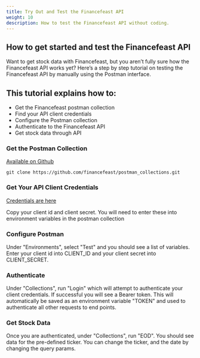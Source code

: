 ```yaml
---
title: Try Out and Test the Financefeast API
weight: 10
description: How to test the Financefeast API without coding.
---
```


## How to get started and test the Financefeast API
Want to get stock data with Financefeast, but you aren’t fully sure how the Financefeast API works yet? Here’s a step by step tutorial on testing the Financefeast API by manually using the Postman interface.

## This tutorial explains how to:
* Get the Financefeast postman collection
* Find your API client credentials
* Configure the Postman collection
* Authenticate to the Financefeast API  
* Get stock data through API

### Get the Postman Collection
[Available on Github](https://github.com/financefeast/postman_collections)

```commandline
git clone https://github.com/financefeast/postman_collections.git
```

### Get Your API Client Credentials
[Credentials are here](https://customer.financefeast.io)

Copy your client id and client secret. You will need to enter these into environment variables in the postman collection

### Configure Postman
Under "Environments", select "Test" and you should see a list of variables. 
Enter your client id into CLIENT_ID and your client secret into CLIENT_SECRET.

### Authenticate
Under "Collections", run "Login" which will attempt to authenticate your client credentials. 
If successful you will see a Bearer token. This will automatically be saved as an environment 
variable "TOKEN" and used to authenticate all other requests to end points.

### Get Stock Data
Once you are authenticated, under "Collections", run "EOD". You should see data for the pre-defined ticker. 
You can change the ticker, and the date by changing the query params.